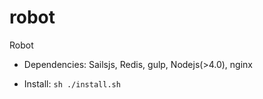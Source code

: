 # robot
Robot


* Dependencies: Sailsjs, Redis, gulp, Nodejs(>4.0), nginx

* Install: `sh ./install.sh`
